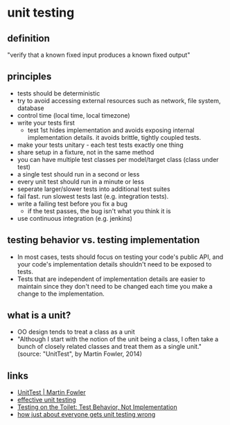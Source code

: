 # unit testing

## definition

"verify that a known fixed input produces a known fixed output"

## principles
* tests should be deterministic
* try to avoid accessing external resources such as network, file system, database
* control time (local time, local timezone)
* write your tests first
  * test 1st hides implementation and avoids exposing internal implementation details. it avoids brittle, tightly coupled tests.
* make your tests unitary - each test tests exactly one thing
* share setup in a fixture, not in the same method
* you can have multiple test classes per model/target class (class under test)
* a single test should run in a second or less
* every unit test should run in a minute or less
* seperate larger/slower tests into additional test suites
* fail fast. run slowest tests last (e.g. integration tests).
* write a failing test before you fix a bug
  * if the test passes, the bug isn't what you think it is
* use continuous integration (e.g. jenkins)

## testing behavior vs. testing implementation
* In most cases, tests should focus on testing your code's public API, and your code's implementation details shouldn't need to be exposed to tests.
* Tests that are independent of implementation details are easier to maintain since they don't need to be changed each time you make a change to the implementation.

## what is a unit?
* OO design tends to treat a class as a unit
* "Although I start with the notion of the unit being a class, I often take a bunch of closely related classes and treat them as a single unit." (source: "UnitTest", by Martin Fowler, 2014)

## links
* [UnitTest | Martin Fowler](https://martinfowler.com/bliki/UnitTest.html)
* [effective unit testing](https://youtu.be/mjlEhR-pFnY)
* [Testing on the Toilet: Test Behavior, Not Implementation](https://testing.googleblog.com/2013/08/testing-on-toilet-test-behavior-not.html)
* [how just about everyone gets unit testing wrong](https://www.javaworld.com/article/2892225/testing-debugging/how-just-about-everyone-gets-unit-testing-wrong.html)

